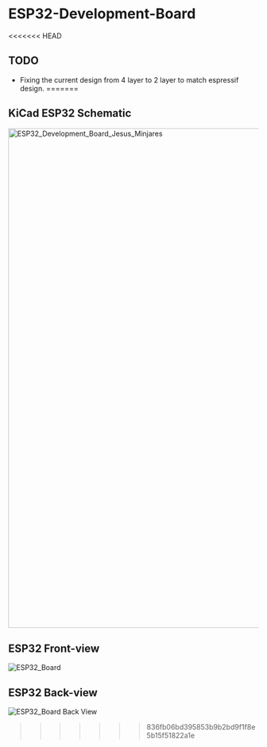# ESP32-Development-Board
<<<<<<< HEAD
## TODO
* Fixing the current design from 4 layer to 2 layer to match
espressif design.
=======

## KiCad ESP32 Schematic

<img width="1007" alt="ESP32_Development_Board_Jesus_Minjares" src="https://user-images.githubusercontent.com/60948298/133951203-ac8244fe-d48e-49af-a20a-3454c532307c.png">

## ESP32 Front-view

![ESP32_Board](https://user-images.githubusercontent.com/60948298/133951206-1a20c7c5-4ab8-4538-a691-4a23f06b4ece.png)

## ESP32 Back-view

![ESP32_Board Back View](https://user-images.githubusercontent.com/60948298/133951211-f8f25d71-cbbc-472d-a7d3-fb59fb54fa8c.png)
>>>>>>> 836fb06bd395853b9b2bd9f1f8e5b15f51822a1e
